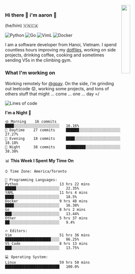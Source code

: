 <img src="https://media.giphy.com/media/l1J9LMNeWISnddECA/giphy.gif" align="right" width="24%" />

### Hi there 👋 i'm aaron :wolf:
(he/him) 🇻🇳🇨🇦

<p align="left">
    <img alt="Python" src="https://img.shields.io/badge/-Python-blue?style=flat-square&logo=python&logoColor=white" />
    <img alt="Go" src="https://img.shields.io/badge/-Golang-46a2f1?style=flat-square&logo=go&logoColor=white" />
    <img alt="VimL" src="https://img.shields.io/badge/-VimL-66d124?style=flat-square&logo=vim&logoColor=white" />
    <img alt="Docker" src="https://img.shields.io/badge/-Docker-1bd7de?style=flat-square&logo=docker&logoColor=white" />
</p>

I am a software developer from Hanoi, Vietnam. I spend countless hours improving my [dotfiles](https://github.com/aarnphm/dotfiles), working on side projects, drinking coffee, cooking and sometimes sending V5s in the climbing gym.

### What I'm working on
Working remotely for [@gpay](http://gpay.vn/en/home_en/). On the side, i'm grinding out leetcode :worried:, working some projects, and tons of others stuff that might ... come ... one ... day =/



<!--START_SECTION:waka-->
![Lines of code](https://img.shields.io/badge/From%20Hello%20World%20I%27ve%20Written-8.0%20million%20lines%20of%20code-blue)

**I'm a Night 🦉** 

```text
🌞 Morning    16 commits     ████░░░░░░░░░░░░░░░░░░░░░   16.16% 
🌆 Daytime    27 commits     ██████░░░░░░░░░░░░░░░░░░░   27.27% 
🌃 Evening    18 commits     ████░░░░░░░░░░░░░░░░░░░░░   18.18% 
🌙 Night      38 commits     █████████░░░░░░░░░░░░░░░░   38.38%

```


📊 **This Week I Spent My Time On** 

```text
⌚︎ Time Zone: America/Toronto

💬 Programming Languages: 
Python                   13 hrs 22 mins      █████░░░░░░░░░░░░░░░░░░░░   22.35% 
YAML                     11 hrs 4 mins       ████░░░░░░░░░░░░░░░░░░░░░   18.5% 
Docker                   9 hrs 48 mins       ████░░░░░░░░░░░░░░░░░░░░░   16.38% 
Go                       8 hrs 2 mins        ███░░░░░░░░░░░░░░░░░░░░░░   13.44% 
Other                    5 hrs 37 mins       ██░░░░░░░░░░░░░░░░░░░░░░░   9.4%

🔥 Editors: 
Vim                      51 hrs 36 mins      █████████████████████░░░░   86.25% 
VS Code                  8 hrs 13 mins       ███░░░░░░░░░░░░░░░░░░░░░░   13.75%

💻 Operating System: 
Linux                    59 hrs 50 mins      █████████████████████████   100.0%

```


<!--END_SECTION:waka-->

<!--
**aarnphm/aarnphm** is a ✨ _special_ ✨ repository because its `README.md` (this file) appears on your GitHub profile.

Here are some ideas to get you started:

- 🔭 I’m currently working on ...
- 🌱 I’m currently learning ...
- 👯 I’m looking to collaborate on ...
- 🤔 I’m looking for help with ...
- 💬 Ask me about ...
- 📫 How to reach me: ...
- 😄 Pronouns: ...
- ⚡ Fun fact: ...
-->

